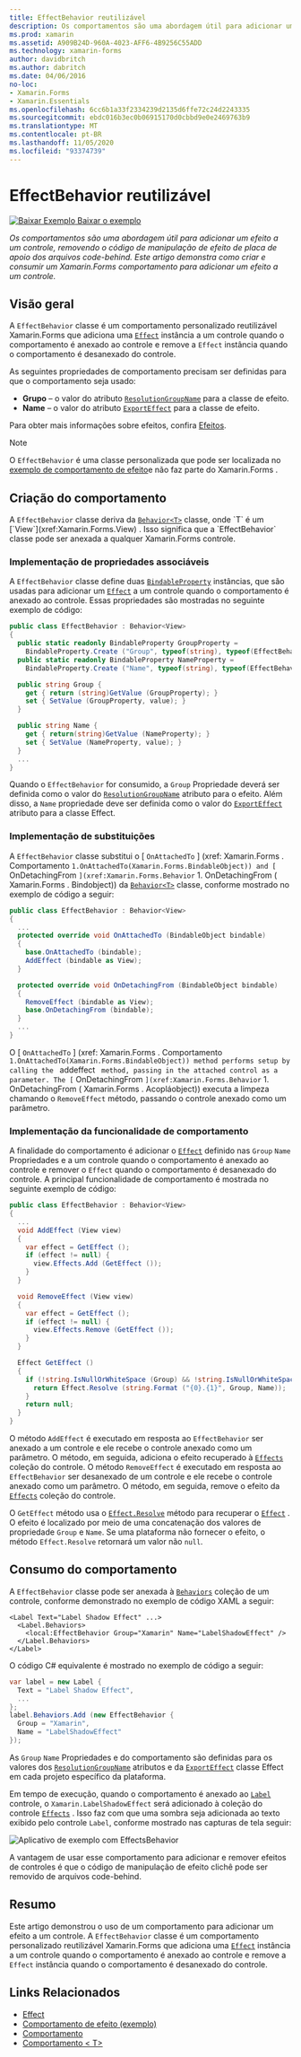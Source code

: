 ```yaml
---
title: EffectBehavior reutilizável
description: Os comportamentos são uma abordagem útil para adicionar um efeito a um controle, removendo o código de texto clichê de tratamento de efeito dos arquivos code-behind. Este artigo demonstra como criar e consumir um Xamarin.Forms comportamento para adicionar um efeito a um controle.
ms.prod: xamarin
ms.assetid: A909B24D-960A-4023-AFF6-4B9256C55ADD
ms.technology: xamarin-forms
author: davidbritch
ms.author: dabritch
ms.date: 04/06/2016
no-loc:
- Xamarin.Forms
- Xamarin.Essentials
ms.openlocfilehash: 6cc6b1a33f2334239d2135d6ffe72c24d2243335
ms.sourcegitcommit: ebdc016b3ec0b06915170d0cbbd9e0e2469763b9
ms.translationtype: MT
ms.contentlocale: pt-BR
ms.lasthandoff: 11/05/2020
ms.locfileid: "93374739"
---
```

# <a name="reusable-effectbehavior"></a>EffectBehavior reutilizável

[![Baixar Exemplo](~/media/shared/download.png) Baixar o exemplo](/samples/xamarin/xamarin-forms-samples/behaviors-effectbehavior)

_Os comportamentos são uma abordagem útil para adicionar um efeito a um controle, removendo o código de manipulação de efeito de placa de apoio dos arquivos code-behind. Este artigo demonstra como criar e consumir um Xamarin.Forms comportamento para adicionar um efeito a um controle._

## <a name="overview"></a>Visão geral

A `EffectBehavior` classe é um comportamento personalizado reutilizável Xamarin.Forms que adiciona uma [`Effect`](xref:Xamarin.Forms.Effect) instância a um controle quando o comportamento é anexado ao controle e remove a `Effect` instância quando o comportamento é desanexado do controle.

As seguintes propriedades de comportamento precisam ser definidas para que o comportamento seja usado:

- **Grupo** – o valor do atributo [`ResolutionGroupName`](xref:Xamarin.Forms.ResolutionGroupNameAttribute) para a classe de efeito.
- **Name** – o valor do atributo [`ExportEffect`](xref:Xamarin.Forms.ExportEffectAttribute) para a classe de efeito.

Para obter mais informações sobre efeitos, confira [Efeitos](~/xamarin-forms/app-fundamentals/effects/index.md).

> [!NOTE]
> O `EffectBehavior` é uma classe personalizada que pode ser localizada no [exemplo de comportamento de efeito](/samples/xamarin/xamarin-forms-samples/behaviors-effectbehavior)e não faz parte do Xamarin.Forms .

## <a name="creating-the-behavior"></a>Criação do comportamento

A `EffectBehavior` classe deriva da [`Behavior<T>`](xref:Xamarin.Forms.Behavior`1) classe, onde `T` é um [`View`](xref:Xamarin.Forms.View) . Isso significa que a `EffectBehavior` classe pode ser anexada a qualquer Xamarin.Forms controle.

### <a name="implementing-bindable-properties"></a>Implementação de propriedades associáveis

A `EffectBehavior` classe define duas [`BindableProperty`](xref:Xamarin.Forms.BindableProperty) instâncias, que são usadas para adicionar um [`Effect`](xref:Xamarin.Forms.Effect) a um controle quando o comportamento é anexado ao controle. Essas propriedades são mostradas no seguinte exemplo de código:

```csharp
public class EffectBehavior : Behavior<View>
{
  public static readonly BindableProperty GroupProperty =
    BindableProperty.Create ("Group", typeof(string), typeof(EffectBehavior), null);
  public static readonly BindableProperty NameProperty =
    BindableProperty.Create ("Name", typeof(string), typeof(EffectBehavior), null);

  public string Group {
    get { return (string)GetValue (GroupProperty); }
    set { SetValue (GroupProperty, value); }
  }

  public string Name {
    get { return(string)GetValue (NameProperty); }
    set { SetValue (NameProperty, value); }
  }
  ...
}
```

Quando o `EffectBehavior` for consumido, a `Group` Propriedade deverá ser definida como o valor do [`ResolutionGroupName`](xref:Xamarin.Forms.ResolutionGroupNameAttribute) atributo para o efeito. Além disso, a `Name` propriedade deve ser definida como o valor do [`ExportEffect`](xref:Xamarin.Forms.ExportEffectAttribute) atributo para a classe Effect.

### <a name="implementing-the-overrides"></a>Implementação de substituições

A `EffectBehavior` classe substitui o [ `OnAttachedTo` ] (xref: Xamarin.Forms . Comportamento `1.OnAttachedTo(Xamarin.Forms.BindableObject)) and [` OnDetachingFrom `](xref:Xamarin.Forms.Behavior` 1. OnDetachingFrom ( Xamarin.Forms . Bindobject)) da [`Behavior<T>`](xref:Xamarin.Forms.Behavior`1) classe, conforme mostrado no exemplo de código a seguir:

```csharp
public class EffectBehavior : Behavior<View>
{
  ...
  protected override void OnAttachedTo (BindableObject bindable)
  {
    base.OnAttachedTo (bindable);
    AddEffect (bindable as View);
  }

  protected override void OnDetachingFrom (BindableObject bindable)
  {
    RemoveEffect (bindable as View);
    base.OnDetachingFrom (bindable);
  }
  ...
}
```

O [ `OnAttachedTo` ] (xref: Xamarin.Forms . Comportamento `1.OnAttachedTo(Xamarin.Forms.BindableObject)) method performs setup by calling the ` addeffect ` method, passing in the attached control as a parameter. The [` OnDetachingFrom `](xref:Xamarin.Forms.Behavior` 1. OnDetachingFrom ( Xamarin.Forms . Acopláobject)) executa a limpeza chamando o `RemoveEffect` método, passando o controle anexado como um parâmetro.

### <a name="implementing-the-behavior-functionality"></a>Implementação da funcionalidade de comportamento

A finalidade do comportamento é adicionar o [`Effect`](xref:Xamarin.Forms.Effect) definido nas `Group` `Name` Propriedades e a um controle quando o comportamento é anexado ao controle e remover o `Effect` quando o comportamento é desanexado do controle. A principal funcionalidade de comportamento é mostrada no seguinte exemplo de código:

```csharp
public class EffectBehavior : Behavior<View>
{
  ...
  void AddEffect (View view)
  {
    var effect = GetEffect ();
    if (effect != null) {
      view.Effects.Add (GetEffect ());
    }
  }

  void RemoveEffect (View view)
  {
    var effect = GetEffect ();
    if (effect != null) {
      view.Effects.Remove (GetEffect ());
    }
  }

  Effect GetEffect ()
  {
    if (!string.IsNullOrWhiteSpace (Group) && !string.IsNullOrWhiteSpace (Name)) {
      return Effect.Resolve (string.Format ("{0}.{1}", Group, Name));
    }
    return null;
  }
}
```

O método `AddEffect` é executado em resposta ao `EffectBehavior` ser anexado a um controle e ele recebe o controle anexado como um parâmetro. O método, em seguida, adiciona o efeito recuperado à [`Effects`](xref:Xamarin.Forms.Element.Effects) coleção do controle. O método `RemoveEffect` é executado em resposta ao `EffectBehavior` ser desanexado de um controle e ele recebe o controle anexado como um parâmetro. O método, em seguida, remove o efeito da [`Effects`](xref:Xamarin.Forms.Element.Effects) coleção do controle.

O `GetEffect` método usa o [`Effect.Resolve`](xref:Xamarin.Forms.Effect.Resolve(System.String)) método para recuperar o [`Effect`](xref:Xamarin.Forms.Effect) . O efeito é localizado por meio de uma concatenação dos valores de propriedade `Group` e `Name`. Se uma plataforma não fornecer o efeito, o método `Effect.Resolve` retornará um valor não `null`.

## <a name="consuming-the-behavior"></a>Consumo do comportamento

A `EffectBehavior` classe pode ser anexada à [`Behaviors`](xref:Xamarin.Forms.VisualElement.Behaviors) coleção de um controle, conforme demonstrado no exemplo de código XAML a seguir:

```xaml
<Label Text="Label Shadow Effect" ...>
  <Label.Behaviors>
    <local:EffectBehavior Group="Xamarin" Name="LabelShadowEffect" />
  </Label.Behaviors>
</Label>
```

O código C# equivalente é mostrado no exemplo de código a seguir:

```csharp
var label = new Label {
  Text = "Label Shadow Effect",
  ...
};
label.Behaviors.Add (new EffectBehavior {
  Group = "Xamarin",
  Name = "LabelShadowEffect"
});
```

As `Group` `Name` Propriedades e do comportamento são definidas para os valores dos [`ResolutionGroupName`](xref:Xamarin.Forms.ResolutionGroupNameAttribute) atributos e da [`ExportEffect`](xref:Xamarin.Forms.ExportEffectAttribute) classe Effect em cada projeto específico da plataforma.

Em tempo de execução, quando o comportamento é anexado ao [`Label`](xref:Xamarin.Forms.Label) controle, o `Xamarin.LabelShadowEffect` será adicionado à coleção do controle [`Effects`](xref:Xamarin.Forms.Element.Effects) . Isso faz com que uma sombra seja adicionada ao texto exibido pelo controle `Label`, conforme mostrado nas capturas de tela seguir:

![Aplicativo de exemplo com EffectsBehavior](effect-behavior-images/screenshots.png)

A vantagem de usar esse comportamento para adicionar e remover efeitos de controles é que o código de manipulação de efeito clichê pode ser removido de arquivos code-behind.

## <a name="summary"></a>Resumo

Este artigo demonstrou o uso de um comportamento para adicionar um efeito a um controle. A `EffectBehavior` classe é um comportamento personalizado reutilizável Xamarin.Forms que adiciona uma [`Effect`](xref:Xamarin.Forms.Effect) instância a um controle quando o comportamento é anexado ao controle e remove a `Effect` instância quando o comportamento é desanexado do controle.

## <a name="related-links"></a>Links Relacionados

- [Effect](~/xamarin-forms/app-fundamentals/effects/index.md)
- [Comportamento de efeito (exemplo)](/samples/xamarin/xamarin-forms-samples/behaviors-effectbehavior)
- [Comportamento](xref:Xamarin.Forms.Behavior)
- [Comportamento &lt; T&gt;](xref:Xamarin.Forms.Behavior`1)